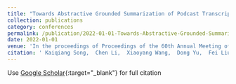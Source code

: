 ```yaml
---
title: "Towards Abstractive Grounded Summarization of Podcast Transcripts"
collection: publications
category: conferences
permalink: /publication/2022-01-01-Towards-Abstractive-Grounded-Summarization-of-Podcast-Transcripts
date: 2022-01-01
venue: 'In the proceedings of Proceedings of the 60th Annual Meeting of the Association for Computational Linguistics (ACL)'
citation: ' Kaiqiang Song,  Chen Li,  Xiaoyang Wang,  Dong Yu,  Fei Liu, &quot;Towards Abstractive Grounded Summarization of Podcast Transcripts.&quot; In the proceedings of Proceedings of the 60th Annual Meeting of the Association for Computational Linguistics (ACL), 2022.'
---
```

Use [Google Scholar](https://scholar.google.com/scholar?q=Towards+Abstractive+Grounded+Summarization+of+Podcast+Transcripts){:target="_blank"} for full citation
